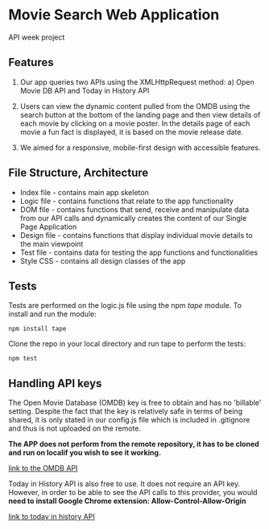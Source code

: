 # Movie Search Web Application
API week project

## Features

1) Our app queries two APIs using the XMLHttpRequest method:
a) Open Movie DB API and Today in History API

2) Users can view the dynamic content pulled from the OMDB using the search button at the bottom of the landing page and then view details of each movie by clicking on a movie poster. In the details page of each movie a fun fact is displayed, it is based on the movie release date.

3) We aimed for a responsive, mobile-first design with accessible features.

## File Structure, Architecture

- Index file - contains main app skeleton
- Logic file - contains functions that relate to the app functionality
- DOM file - contains functions that send, receive and manipulate data from our API calls and dynamically creates the content of our Single Page Application
- Design file - contains functions that display individual movie details to the main viewpoint
- Test file - contains data for testing the app functions and functionalities
- Style CSS - contains all design classes of the app

## Tests

Tests are performed on the logic.js file using the npm _tape_ module. To install and run the module:

`npm install tape`

Clone the repo in your local directory and run tape to perform the tests:

`npm test`

## Handling API keys

The Open Movie Database (OMDB) key is free to obtain and has no 'billable' setting. Despite the fact that the key is relatively safe in terms of being shared, it is only stated in our config.js file which is included in .gitignore and thus is not uploaded on the remote.

**The APP does not perform from the remote repository, it has to be cloned and run on localif you wish to see it working.**

[link to the OMDB API](http://www.omdbapi.com/)

Today in History API is also free to use. It does not require an API key. However, in order to be able to see the API calls to this provider, you would **need to install Google Chrome extension: Allow-Control-Allow-Origin**

[link to today in history API](http://history.muffinlabs.com/#api)


